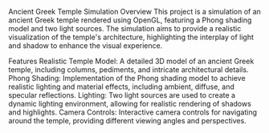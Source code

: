 Ancient Greek Temple Simulation
Overview
This project is a simulation of an ancient Greek temple rendered using OpenGL, featuring a Phong shading model and two light sources. The simulation aims to provide a realistic visualization of the temple's architecture, highlighting the interplay of light and shadow to enhance the visual experience.

Features
Realistic Temple Model: A detailed 3D model of an ancient Greek temple, including columns, pediments, and intricate architectural details.
Phong Shading: Implementation of the Phong shading model to achieve realistic lighting and material effects, including ambient, diffuse, and specular reflections.
Lighting: Two light sources are used to create a dynamic lighting environment, allowing for realistic rendering of shadows and highlights.
Camera Controls: Interactive camera controls for navigating around the temple, providing different viewing angles and perspectives.

